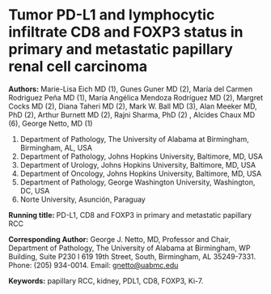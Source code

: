 # Tumor PD-L1 and lymphocytic infiltrate CD8 and FOXP3 status in primary and metastatic papillary renal cell carcinoma

**Authors:** Marie-Lisa Eich MD (1), Gunes Guner MD (2), María del Carmen Rodriguez Peña MD (1), María Angélica Mendoza Rodríguez MD (2), Margret Cocks MD (2), Diana Taheri MD (2), Mark W. Ball MD (3), Alan Meeker MD, PhD (2), Arthur Burnett MD (2), Rajni Sharma, PhD (2) , Alcides Chaux MD (6), George Netto, MD (1)

1. Department of Pathology, The University of Alabama at Birmingham, Birmingham, AL, USA
2. Department of Pathology, Johns Hopkins University, Baltimore, MD, USA
3. Department of Urology, Johns Hopkins University, Baltimore, MD, USA
4. Department of Oncology, Johns Hopkins University, Baltimore, MD, USA
5. Department of Pathology, George Washington University, Washington, DC, USA
6. Norte University, Asunción, Paraguay

**Running title:** PD-L1, CD8 and FOXP3 in primary and metastatic papillary RCC

**Corresponding Author:** George J. Netto, MD, Professor and Chair, Department of Pathology, The University of Alabama at Birmingham, WP Building, Suite P230 l 619 19th Street, South, Birmingham, AL 35249-7331. Phone: (205) 934-0014. Email: gnetto@uabmc.edu

**Keywords:** papillary RCC, kidney, PDL1, CD8, FOXP3, Ki-7.
